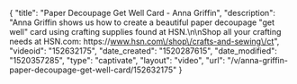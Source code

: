 {
    "title": "Paper Decoupage Get Well Card - Anna Griffin",
    "description": "Anna Griffin shows us how to create a beautiful paper decoupage \"get well\" card using crafting supplies found at HSN.\n\nShop all your crafting needs at HSN.com: https:\/\/www.hsn.com\/shop\/crafts-and-sewing\/ct",
    "videoid": "152632175",
    "date_created": "1520287615",
    "date_modified": "1520357285",
    "type": "captivate",
    "layout": "video",
    "url": "\/v\/anna-griffin-paper-decoupage-get-well-card\/152632175"
}